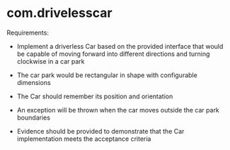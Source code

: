 # com.drivelesscar
Requirements:

- Implement a driverless Car based on the provided interface that would be capable of moving forward into different directions and turning clockwise in a car park

- The car park would be rectangular in shape with configurable dimensions

- The Car should remember its position and orientation

- An exception will be thrown when the car moves outside the car park boundaries

- Evidence should be provided to demonstrate that the Car implementation meets the acceptance criteria
